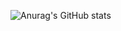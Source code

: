 ![Anurag's GitHub stats](https://github-readme-stats.vercel.app/api?username=Dalkubi&show_icons=true&theme=radical)
